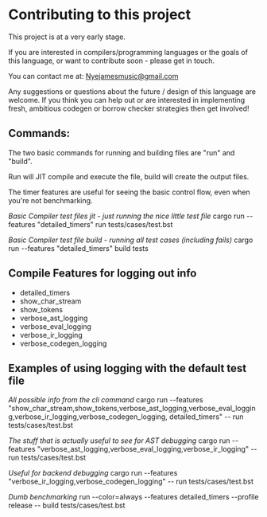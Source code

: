 # Contributing to this project
This project is at a very early stage.

If you are interested in compilers/programming languages or the goals of this language,
or want to contribute soon - please get in touch.

You can contact me at: Nyejamesmusic@gmail.com

Any suggestions or questions about the future / design of this language are welcome. If you think you can help out or are interested in implementing fresh, ambitious codegen or borrow checker strategies then get involved!

## Commands:
The two basic commands for running and building files are "run" and "build".

Run will JIT compile and execute the file, build will create the output files.

The timer features are useful for seeing the basic control flow, even when you're not benchmarking.

*Basic Compiler test files jit - just running the nice little test file*
cargo run --features "detailed_timers" run tests/cases/test.bst

*Basic Compiler test file build - running all test cases (including fails)*
cargo run --features "detailed_timers" build tests

## Compile Features for logging out info
- detailed_timers
- show_char_stream
- show_tokens
- verbose_ast_logging
- verbose_eval_logging
- verbose_ir_logging
- verbose_codegen_logging

## Examples of using logging with the default test file
*All possible info from the cli command*
cargo run --features "show_char_stream,show_tokens,verbose_ast_logging,verbose_eval_logging,verbose_ir_logging,verbose_codegen_logging, detailed_timers" -- run tests/cases/test.bst

*The stuff that is actually useful to see for AST debugging*
cargo run --features "verbose_ast_logging,verbose_eval_logging,verbose_ir_logging" -- run tests/cases/test.bst

*Useful for backend debugging*
cargo run --features "verbose_ir_logging,verbose_codegen_logging" -- run tests/cases/test.bst

*Dumb benchmarking*
run --color=always --features detailed_timers --profile release -- build tests/cases/test.bst